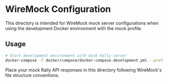 # WireMock Configuration

This directory is intended for WireMock mock server configurations when using the development Docker environment with the mock profile.

## Usage

```bash
# Start development environment with mock Rally server
docker-compose -f docker/compose/docker-compose.development.yml --profile mock up -d
```

Place your mock Rally API responses in this directory following WireMock's file structure conventions.